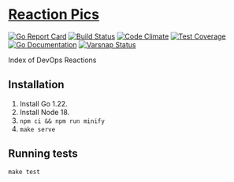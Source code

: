 [Reaction Pics](https://www.reaction.pics)
==========================================

[![Go Report Card](https://goreportcard.com/badge/github.com/albertyw/reaction-pics)](https://goreportcard.com/report/github.com/albertyw/reaction-pics)
[![Build Status](https://drone.albertyw.com/api/badges/albertyw/reaction-pics/status.svg)](https://drone.albertyw.com/albertyw/reaction-pics)
[![Code Climate](https://codeclimate.com/github/albertyw/reaction-pics/badges/gpa.svg)](https://codeclimate.com/github/albertyw/reaction-pics)
[![Test Coverage](https://api.codeclimate.com/v1/badges/cb131df54d39de0eae87/test_coverage)](https://codeclimate.com/github/albertyw/reaction-pics/test_coverage)
[![Go Documentation](https://godocs.io/github.com/albertyw/reaction-pics?status.svg)](https://godocs.io/github.com/albertyw/reaction-pics)
[![Varsnap Status](https://www.varsnap.com/project/21c8d433-e4e0-4610-950c-5146717431a6/varsnap_badge.svg)](https://www.varsnap.com/project/21c8d433-e4e0-4610-950c-5146717431a6/)

Index of DevOps Reactions

## Installation

1.  Install Go 1.22.
2.  Install Node 18.
3.  `npm ci && npm run minify`
4.  `make serve`

## Running tests

```
make test
```
